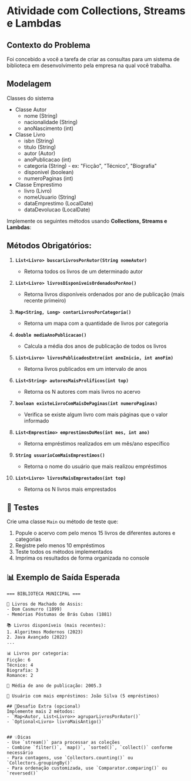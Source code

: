 # Atividade com Collections, Streams e Lambdas

## Contexto do Problema
Foi concebido a você a tarefa de criar as consultas para um sistema de biblioteca
em desenvolvimento pela empresa na qual você trabalha.

## Modelagem
Classes do sistema
- Classe Autor
  - nome (String)
  - nacionalidade (String)
  - anoNascimento (int)
- Classe Livro
  - isbn (String)
  - titulo (String)
  - autor (Autor)
  - anoPublicacao (int)
  - categoria (String) - ex: "Ficção", "Técnico", "Biografia"
  - disponivel (boolean)
  - numeroPaginas (int)
- Classe Emprestimo
  - livro (Livro)
  - nomeUsuario (String)
  - dataEmprestimo (LocalDate)
  - dataDevolucao (LocalDate)

Implemente os seguintes métodos usando **Collections, Streams e Lambdas**:

## Métodos Obrigatórios:

1. **`List<Livro> buscarLivrosPorAutor(String nomeAutor)`**
    - Retorna todos os livros de um determinado autor

2. **`List<Livro> livrosDisponiveisOrdenadosPorAno()`**
    - Retorna livros disponíveis ordenados por ano de publicação (mais recente primeiro)

3. **`Map<String, Long> contarLivrosPorCategoria()`**
    - Retorna um mapa com a quantidade de livros por categoria

4. **`double mediaAnoPublicacao()`**
    - Calcula a média dos anos de publicação de todos os livros

5. **`List<Livro> livrosPublicadosEntre(int anoInicio, int anoFim)`**
    - Retorna livros publicados em um intervalo de anos

6. **`List<String> autoresMaisProlificos(int top)`**
    - Retorna os N autores com mais livros no acervo

7. **`boolean existeLivroComMaisDePaginas(int numeroPaginas)`**
    - Verifica se existe algum livro com mais páginas que o valor informado

8. **`List<Emprestimo> emprestimosDoMes(int mes, int ano)`**
    - Retorna empréstimos realizados em um mês/ano específico

9. **`String usuarioComMaisEmprestimos()`**
    - Retorna o nome do usuário que mais realizou empréstimos

10. **`List<Livro> livrosMaisEmprestados(int top)`**
    - Retorna os N livros mais emprestados

## 🧪 Testes

Crie uma classe `Main` ou método de teste que:

1. Popule o acervo com pelo menos 15 livros de diferentes autores e categorias
2. Registre pelo menos 10 empréstimos
3. Teste todos os métodos implementados
4. Imprima os resultados de forma organizada no console

## 📊 Exemplo de Saída Esperada
```
=== BIBLIOTECA MUNICIPAL ===

📖 Livros de Machado de Assis:
- Dom Casmurro (1899)
- Memórias Póstumas de Brás Cubas (1881)

📚 Livros disponíveis (mais recentes):
1. Algoritmos Modernos (2023)
2. Java Avançado (2022)
...

📊 Livros por categoria:
Ficção: 6
Técnico: 4
Biografia: 3
Romance: 2

📅 Média de ano de publicação: 2005.3

👤 Usuário com mais empréstimos: João Silva (5 empréstimos)

## 🚀Desafio Extra (opcional)
Implemente mais 2 métodos:
- `Map<Autor, List<Livro>> agruparLivrosPorAutor()`
- `Optional<Livro> livroMaisAntigo()`


## 💡Dicas
- Use `stream()` para processar as coleções
- Combine `filter()`, `map()`, `sorted()`, `collect()` conforme necessário
- Para contagens, use `Collectors.counting()` ou `Collectors.groupingBy()`
- Para ordenação customizada, use `Comparator.comparing()` ou `reversed()`